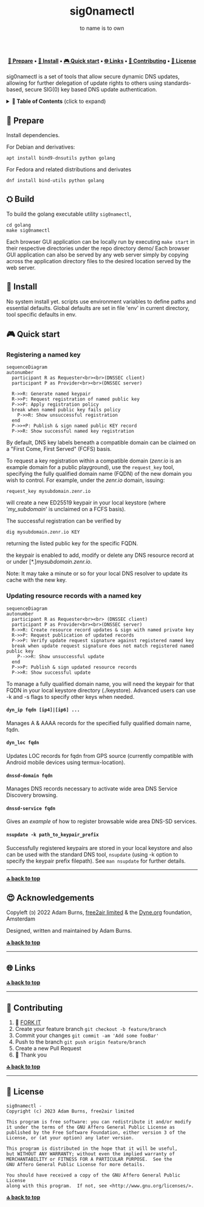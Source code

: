 <h1 align="center">
  sig0namectl</br>
  <sub></sub>
</h1>

<p align="center">
  to name is to own
</p>

<br><br>

<h4 align="center">
  <a href="#-prepare">📝 Prepare</a>
  <span> • </span>
  <a href="#-install">💾 Install</a>
  <span> • </span>
  <a href="#-quick-start">🎮 Quick start</a>
  <span> • </span>
  <a href="#-links">🌐 Links</a>
  <span> • </span>
  <a href="#-contributing">👤 Contributing</a>
  <span> • </span>
  <a href="#-license">💼 License</a>
</h4>


sig0namectl is a set of tools that allow secure dynamic DNS updates, allowing for further delegation of update rights to others using standards-based, secure SIG(0) key based DNS update authentication. 

<details id="toc">
 <summary><strong>🚩 Table of Contents</strong> (click to expand)</summary>

* [Prepare](#-prepare)
* [Install](#-install)
* [Quick start](#-quick-start)
* [Links](#-links)
* [Contributing](#-contributing)
* [License](#-license)
</details>

##  📝 Prepare

Install dependencies.

For Debian and derivatives:

`apt install bind9-dnsutils python golang`

For Fedora and related distributions and derivates

`dnf install bind-utils python golang`


## ⛭ Build

To build the golang executable utility `sig0namectl`, 

```
cd golang
make sig0namectl
```

Each browser GUI application can be locally run by executing `make start` in their respective directories under the repo directory demo/
Each browser GUI application can also be served by any web server simply by copying across the application directory files to the desired location served by the web server.


## 💾 Install

No system install yet. scripts use environment variables to define paths and essential defaults.
Global defaults are set in file 'env' in current directory, tool specific defaults in env.<toolname>

## 🎮 Quick start

### Registering a named key

```mermaid
sequenceDiagram
autonumber
  participant R as Requester<br><br>(DNSSEC client)
  participant P as Provider<br><br>(DNSSEC server)

  R->>R: Generate named keypair
  R->>P: Request registration of named public key
  P->>P: Apply registration policy
  break when named public key fails policy
    P->>R: Show unsuccessful registration
  end
  P->>+P: Publish & sign named public KEY record
  P->>R: Show successful named key registration
```

By default, DNS key labels beneath a compatible domain can be claimed on a "First Come, First Served" (FCFS) basis.

To request a key registration within a compatible domain (*zenr.io* is an example domain for a public playground), use the `request_key` tool, specifying the fully qualified domain name (FQDN) of the new domain you wish to control. For example, under the *zenr.io* domain, issuing:

`request_key mysubdomain.zenr.io`

will create a new ED25519 keypair in your local keystore (where '*my_subdomain*' is unclaimed on a FCFS basis).


The successful registration can be verified by

`dig mysubdomain.zenr.io KEY`

returning the listed public key for the specific FQDN.

the keypair is enabled to add, modify or delete any DNS resource record at or under [*.]*mysubdomain.zenr.io*.

Note: It may take a minute or so for your local DNS resolver to update its cache with the new key.

### Updating resource records with a named key

```mermaid
sequenceDiagram
autonumber
  participant R as Requester<br><br> (DNSSEC client)
  participant P as Provider<br><br>(DNSSEC server)
  R->>R: Create resource record updates & sign with named private key
  R->>P: Request publication of updated records
  P->>P: Verify update request signature against registered named key
  break when update request signature does not match registered named public key
    P-->>R: Show unsuccessful update
  end
  P->>P: Publish & sign updated resource records
  P->>R: Show successful update
```

To manage a fully qualified domain name, you will need the keypair for that FQDN in your local keystore directory (./keystore). Advanced users can use -k and -s flags to specify other keys when needed.

#### `dyn_ip fqdn [ip4]|[ip6] ...`

Manages A & AAAA records for the specified fully qualified domain name, fqdn. 

#### `dyn_loc fqdn`

Updates LOC records for fqdn from GPS source (currently compatible with Android mobile devices using termux-location).

#### `dnssd-domain fqdn`

Manages DNS records necessary to activate wide area DNS Service Discovery browsing.

#### `dnssd-service fqdn`

Gives an *example* of how to register browsable wide area DNS-SD services.

#### `nsupdate -k path_to_keypair_prefix`

Successfully registered keypairs are stored in your local keystore and also can be used with the standard DNS tool, `nsupdate` (using -k option to specify the keypair prefix filepath). See `man nsupdate` for further details.

***
**[🔝 back to top](#toc)**


## 😍 Acknowledgements

Copyleft (ɔ) 2022 Adam Burns, [free2air limited](https://free2air.net) & the [Dyne.org](https://www.dyne.org) foundation, Amsterdam

Designed, written and maintained by Adam Burns.

**[🔝 back to top](#toc)**

***
## 🌐 Links



**[🔝 back to top](#toc)**

***
## 👤 Contributing

1.  🔀 [FORK IT](../../fork)
2.  Create your feature branch `git checkout -b feature/branch`
3.  Commit your changes `git commit -am 'Add some fooBar'`
4.  Push to the branch `git push origin feature/branch`
5.  Create a new Pull Request
6.  🙏 Thank you


**[🔝 back to top](#toc)**

***
## 💼 License
    sig0namectl - 
    Copyright (c) 2023 Adam Burns, free2air limited

    This program is free software: you can redistribute it and/or modify
    it under the terms of the GNU Affero General Public License as
    published by the Free Software Foundation, either version 3 of the
    License, or (at your option) any later version.

    This program is distributed in the hope that it will be useful,
    but WITHOUT ANY WARRANTY; without even the implied warranty of
    MERCHANTABILITY or FITNESS FOR A PARTICULAR PURPOSE.  See the
    GNU Affero General Public License for more details.

    You should have received a copy of the GNU Affero General Public License
    along with this program.  If not, see <http://www.gnu.org/licenses/>.

**[🔝 back to top](#toc)**

